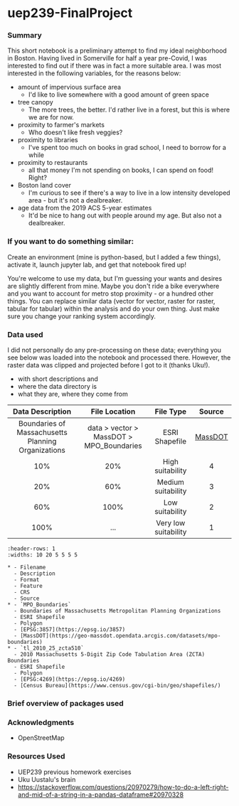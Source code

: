 # uep239-FinalProject

### Summary

This short notebook is a preliminary attempt to find my ideal neighborhood in Boston. Having lived in Somerville 
for half a year pre-Covid, I was interested to find out if there was in fact a more suitable area. I was most interested 
in the following variables, for the reasons below:  

- amount of impervious surface area
    - I'd like to live somewhere with a good amount of green space
- tree canopy
    - The more trees, the better. I'd rather live in a forest, but this is where we are for now.
- proximity to farmer's markets
    - Who doesn't like fresh veggies?
- proximity to libraries
    - I've spent too much on books in grad school, I need to borrow for a while
- proximity to restaurants
    - all that money I'm not spending on books, I can spend on food! Right? 
- Boston land cover
    - I'm curious to see if there's a way to live in a low intensity developed area - but it's not a dealbreaker.
- age data from the 2019 ACS 5-year estimates
    - It'd be nice to hang out with people around my age. But also not a dealbreaker.


### If you want to do something similar:
Create an environment (mine is python-based, but I added a few things), activate it, launch jupyter lab, and get that notebook fired up!

You're welcome to use my data, but I'm guessing your wants and desires are slightly different from mine. Maybe you don't ride a 
bike everywhere and you want to account for metro stop proximity - or a hundred other things. You can replace similar data 
(vector for vector, raster for raster, tabular for tabular) within the analysis and do your own thing. Just make sure 
you change your ranking system accordingly.


### Data used 
I did not personally do any pre-processing on these data; everything you see below was loaded into the notebook and processed there. 
However, the raster data was clipped and projected before I got to it (thanks Uku!). 
- with short descriptions and 
- where the data directory is
- what they are, where they come from

|                   Data Description                 |               File Location              |    File Type   | Source  |
| :------------------------------------------------: | :--------------------------------------: | :------------: | :---------------: |
| Boundaries of Massachusetts Planning Organizations | data > vector > MassDOT > MPO_Boundaries | ESRI Shapefile | [MassDOT](https://geo-massdot.opendata.arcgis.com/datasets/mpo-boundaries) |
|               10%              |                20%             |    High suitability   |          4        |
|               20%              |                60%             |   Medium suitability  |          3        |
|               60%              |                100%            |    Low suitability    |          2        |
|               100%             |                ...             | Very low suitability  |          1        |

```{list-table}
:header-rows: 1
:widths: 10 20 5 5 5 5

* - Filename
  - Description
  - Format
  - Feature
  - CRS
  - Source
* - `MPO_Boundaries`
  - Boundaries of Massachusetts Metropolitan Planning Organizations
  - ESRI Shapefile
  - Polygon
  - [EPSG:3857](https://epsg.io/3857)
  - [MassDOT](https://geo-massdot.opendata.arcgis.com/datasets/mpo-boundaries)
* - `tl_2010_25_zcta510`
  - 2010 Massachusetts 5-Digit Zip Code Tabulation Area (ZCTA) Boundaries
  - ESRI Shapefile
  - Polygon
  - [EPSG:4269](https://epsg.io/4269)
  - [Census Bureau](https://www.census.gov/cgi-bin/geo/shapefiles/)
```



### Brief overview of packages used

### Acknowledgments
- OpenStreetMap

### Resources Used

- UEP239 previous homework exercises 
- Uku Uustalu's brain
- https://stackoverflow.com/questions/20970279/how-to-do-a-left-right-and-mid-of-a-string-in-a-pandas-dataframe#20970328